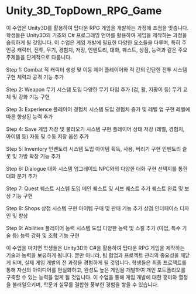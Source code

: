 # Unity_3D_TopDown_RPG_Game
이 수업은 Unity3D를 활용하여 탑다운 RPG 게임을 개발하는 과정에 초점을 맞춥니다. 학생들은 Unity3D의 기초와 C# 프로그래밍 언어를 활용하여 게임을 제작하는 과정을 습득하게 될 것입니다. 이 수업은 게임 개발에 필요한 다양한 요소들을 다루며, 특히 주인공 캐릭터, 전투, 무기, 경험치, 저장, 인벤토리, 대화, 퀘스트, 상점, 능력과 같은 주요 주제들을 단계적으로 다룹니다.

Step 1: Combat
적 캐릭터 생성 및 이동 제어
플레이어와 적 간의 간단한 전투 시스템 구현
체력과 공격 기능 추가

Step 2: Weapon
무기 시스템 도입
다양한 무기 타입 추가 (검, 활, 지팡이 등)
무기 교체 및 강화 기능 구현

Step 3: Experience
플레이어 경험치 시스템 도입
경험치 증가 및 레벨 업 구현
레벨에 따른 향상된 능력 추가

Step 4: Save
게임 저장 및 불러오기 시스템 구현
플레이어 상태 저장 (레벨, 경험치, 아이템 등)
자동 및 수동 저장 옵션 추가

Step 5: Inventory
인벤토리 시스템 도입
아이템 획득, 사용, 버리기 구현
인벤토리 슬롯 및 가방 확장 기능 추가

Step 6: Dialogue
대화 시스템 업그레이드
NPC와의 다양한 대화 구현
선택지를 통한 대화 분기 추가

Step 7: Quest
퀘스트 시스템 도입
메인 퀘스트 및 서브 퀘스트 추가
퀘스트 완료 및 보상 기능 구현

Step 8: Shops
상점 시스템 구현
아이템 구매 및 판매 기능 추가
상점 인터페이스 디자인 및 향상

Step 9: Abilities
플레이어 능력 시스템 도입
다양한 능력 및 스킬 추가 (마법, 특수 기술 등)
능력 강화 및 조합 기능 구현

이 수업을 마치면 학생들은 Unity3D와 C#을 활용하여 탑다운 RPG 게임을 제작하는 기술과 능력을 보유하게 됩니다. 뿐만 아니라, 팀 협업과 프로젝트 관리의 중요성을 깨닫게 되며, 실제 게임 개발의 전 과정을 경험하게 될 것입니다. 학생들은 최종 프로젝트를 통해 자신의 아이디어를 현실화하고, 완성도 높은 게임을 개발하여 개인 포트폴리오를 구축할 수 있는 능력을 얻게 될 것입니다. 이 수업을 통해 게임 개발에 대한 흥미와 열정을 불러일으키며, 학문과 실무를 결합한 풍부한 경험을 쌓을 수 있습니다.

